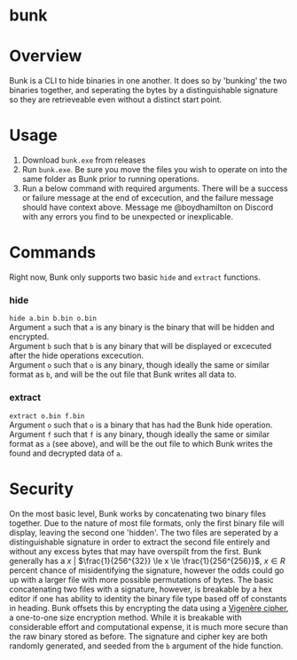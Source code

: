 
# bunk

# Overview
Bunk is a CLI to hide binaries in one another. It does so by 'bunking' the two binaries together, and seperating the bytes by a distinguishable signature so they are retrieveable even without a distinct start point. 

# Usage
1. Download `bunk.exe` from releases
2. Run `bunk.exe`. Be sure you move the files you wish to operate on into the same folder as Bunk prior to running operations.
3. Run a below command with required arguments. There will be a success or failure message at the end of excecution, and the failure message should have context above. Message me @boydhamilton on Discord with any errors you find to be unexpected or inexplicable.

# Commands
Right now, Bunk only supports two basic `hide` and `extract` functions.

### hide
`hide a.bin b.bin o.bin`<br>
Argument `a` such that `a` is any binary is the binary that will be hidden and encrypted. <br>
Argument `b` such that `b` is any binary that will be displayed or excecuted after the hide operations excecution. <br>
Argument `o` such that `o` is any binary, though ideally the same or similar format as `b`, and will be the out file that Bunk writes all data to.

### extract
`extract o.bin f.bin`<br>
Argument `o` such that `o` is a binary that has had the Bunk hide operation. <br>
Argument `f` such that `f` is any binary, though ideally the same or similar format as `a` (see above), and will be the out file to which Bunk writes the found and decrypted data of `a`.

# Security
On the most basic level, Bunk works by concatenating two binary files together. Due to the nature of most file formats, only the first binary file will display, leaving the second one 'hidden'. The two files are seperated by a distinguishable signature in order to extract the second file entirely and without any excess bytes that may have overspilt from the first. Bunk generally has a   $x$ |  $\frac{1}{256^{32}} \le x \le \frac{1}{256^{256}}$, $x \in R$ percent chance of misidentifying the signature, however the odds could go up with a larger file with more possible permutations of bytes. The basic concatenating two files with a signature, however, is breakable by a hex editor if one has ability to identity the binary file type based off of constants in heading. Bunk offsets this by encrypting the data using a [Vigenère cipher](https://en.wikipedia.org/wiki/Vigen%C3%A8re_cipher), a one-to-one size encryption method. While it is breakable with considerable effort and computational expense, it is much more secure than the raw binary stored as before. The signature and cipher key are both randomly generated, and seeded from the `b` argument of the hide function. 
